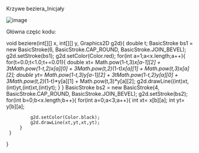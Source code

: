 Krzywe beziera_Inicjały

![image](https://user-images.githubusercontent.com/38810840/112131029-5ecb4800-8bc9-11eb-95cb-76039497025a.png)

Główna częśc kodu:

void beziere(int[][] x, int[][] y, Graphics2D g2d){
     double t;
     BasicStroke bs1 = new BasicStroke(6, BasicStroke.CAP_ROUND, BasicStroke.JOIN_BEVEL);
     g2d.setStroke(bs1);
     g2d.setColor(Color.red);
     for(int a=1;a<x.length;a++){
         for(t=0.0;t<1.0;t+=0.01){
             double xt= Math.pow(1-t,3)*x[a-1][2] + 3*t*Math.pow(1-t,2)*x[a][0] + 3*Math.pow(t,2)*(1-t)*x[a][1] + Math.pow(t,3)*x[a][2];
             double yt= Math.pow(1-t,3)*y[a-1][2] + 3*t*Math.pow(1-t,2)*y[a][0] + 3*Math.pow(t,2)*(1-t)*y[a][1] + Math.pow(t,3)*y[a][2];
             g2d.drawLine((int)xt,(int)yt,(int)xt,(int)yt);
         }
     }
     BasicStroke bs2 = new BasicStroke(4, BasicStroke.CAP_ROUND, BasicStroke.JOIN_BEVEL);
     g2d.setStroke(bs2);
     for(int b=0;b<x.length;b++){
         for(int a=0;a<3;a++){
             int xt= x[b][a];
             int yt= y[b][a];

             g2d.setColor(Color.black);
             g2d.drawLine(xt,yt,xt,yt);
         }
     }

 }
